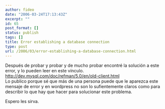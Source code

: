 ```yaml
---
author: fideo
date: "2006-03-24T17:13:43Z"
excerpt: ""
id: 65
post_format: []
status: publish
tags: []
title: Error establishing a database connection
type: post
url: /2006/03/error-establishing-a-database-connection.html
---
```

Después de probar y probar y de mucho probar encontré la solución a este error, y lo pueden leer en este vínculo.  
<http://dev.mysql.com/doc/refman/5.0/en/old-client.html>  
Lo publico porque sé que más de una persona puede que le aparezca este mensaje de error y en wordpress no son lo sufientemente claros como para describir lo que hay que hacer para solucionar este problema.

Espero les sirva.